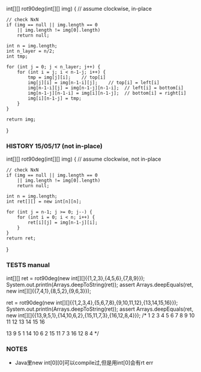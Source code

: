 int[][] rot90deg(int[][] img) {
    // assume clockwise, in-place

    // check NxN
    if (img == null || img.length == 0 
        || img.length != img[0].length)
        return null;

    int n = img.length;
    int n_layer = n/2;
    int tmp;

    for (int j = 0; j < n_layer; j++) {
        for (int i = j; i < n-1-j; i++) {
            tmp = img[j][i];    // top[i]
            img[j][i] = img[n-1-i][j];    // top[i] = left[i]
            img[n-1-i][j] = img[n-1-j][n-1-i];  // left[i] = bottom[i]
            img[n-1-j][n-1-i] = img[i][n-1-j];  // bottom[i] = right[i]
            img[i][n-1-j] = tmp;
        }
    }

    return img;
}

### HISTORY 15/05/17 (not in-place)

int[][] rot90deg(int[][] img) {
    // assume clockwise, not in-place

    // check NxN
    if (img == null || img.length == 0 
        || img.length != img[0].length)
        return null;

    int n = img.length;
    int ret[][] = new int[n][n];

    for (int j = n-1; j >= 0; j--) {
        for (int i = 0; i < n; i++) {
            ret[i][j] = img[n-1-j][i];
        }
    }
    return ret;
}

### TESTS manual

int[][] ret = rot90deg(new int[][]{{1,2,3},{4,5,6},{7,8,9}});
System.out.println(Arrays.deepToString(ret));
assert Arrays.deepEquals(ret, new int[][]{{7,4,1},{8,5,2},{9,6,3}});

ret = rot90deg(new int[][]{{1,2,3,4},{5,6,7,8},{9,10,11,12},{13,14,15,16}});
System.out.println(Arrays.deepToString(ret));
assert Arrays.deepEquals(ret, new int[][]{{13,9,5,1},{14,10,6,2},{15,11,7,3},{16,12,8,4}});
/*
1  2  3  4
5  6  7  8
9  10 11 12
13 14 15 16


13  9  5  1
14  10 6  2
15  11 7  3
16  12 8  4
*/

### NOTES

- Java里new int[0][0]可以compile过,但是用int[0]会有rt err 

